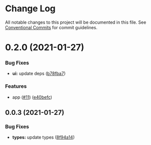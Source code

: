 # Change Log

All notable changes to this project will be documented in this file.
See [Conventional Commits](https://conventionalcommits.org) for commit guidelines.

# 0.2.0 (2021-01-27)


### Bug Fixes

* **ui:** update deps ([b78fba7](https://github.com/shaunoff/monorepo/commit/b78fba7781b61b1c66e77ca030b4073afc5aab93))


### Features

* app ([#11](https://github.com/shaunoff/monorepo/issues/11)) ([e40befc](https://github.com/shaunoff/monorepo/commit/e40befcc3b6b4d48df5f52b60137ba8a9d004d44))





## 0.0.3 (2021-01-27)


### Bug Fixes

* **types:** update types ([8f94a14](https://github.com/shaunoff/monorepo/commit/8f94a14597a1df2e8b605621721143ac33fb37b0))
